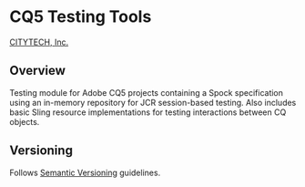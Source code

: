 # CQ5 Testing Tools

[CITYTECH, Inc.](http://www.citytechinc.com)

## Overview

Testing module for Adobe CQ5 projects containing a Spock specification using an in-memory repository for JCR
session-based testing. Also includes basic Sling resource implementations for testing interactions between CQ objects.

## Versioning

Follows [Semantic Versioning](http://semver.org/) guidelines.